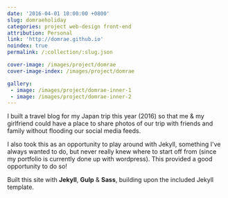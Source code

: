 ```yaml
---
date: '2016-04-01 10:00:00 +0800'
slug: domraeholiday
categories: project web-design front-end
attribution: Personal
link: 'http://domrae.github.io'
noindex: true
permalink: /:collection/:slug.json

cover-image: /images/project/domrae
cover-image-index: /images/project/domrae

gallery:
 - image: /images/project/domrae-inner-1
 - image: /images/project/domrae-inner-2
---
```


I built a travel blog for my Japan trip this year (2016) so that me &amp; my girlfriend could have a place to share photos of our trip with friends and family without flooding our social media feeds.

I also took this as an opportunity to play around with Jekyll, something I've always wanted to do, but never really knew where to start off from (since my portfolio is currently done up with wordpress). This provided a good opportunity to do so!

Built this site with **Jekyll**, **Gulp** & **Sass**, building upon the included Jekyll template.